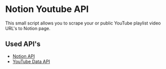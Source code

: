 # Notion Youtube API

This small script allows you to scrape your or public YouTube playlist video URL's to Notion page.

## Used API's
- [Notion API](https://developers.notion.com/)
- [YouTube Data API](https://developers.google.com/youtube/v3/docs/playlists/list?hl=ru)
